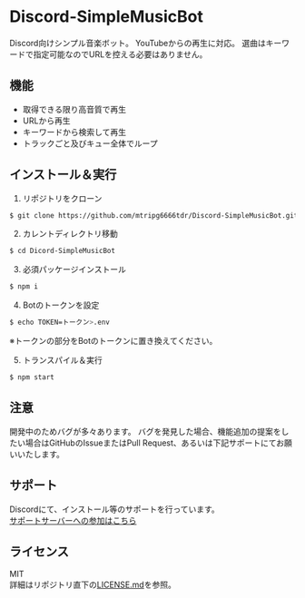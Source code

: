 # Discord-SimpleMusicBot
Discord向けシンプル音楽ボット。
YouTubeからの再生に対応。
選曲はキーワードで指定可能なのでURLを控える必要はありません。

## 機能
- 取得できる限り高音質で再生
- URLから再生
- キーワードから検索して再生
- トラックごと及びキュー全体でループ

## インストール＆実行
1. リポジトリをクローン
```bash
$ git clone https://github.com/mtripg6666tdr/Discord-SimpleMusicBot.git
```

2. カレントディレクトリ移動
```bash
$ cd Dicord-SimpleMusicBot
```

3. 必須パッケージインストール
```bash
$ npm i
```

4. Botのトークンを設定
```bash
$ echo TOKEN=トークン>.env
```
※トークンの部分をBotのトークンに置き換えてください。

5. トランスパイル＆実行
```bash
$ npm start
```

## 注意
開発中のためバグが多々あります。
バグを発見した場合、機能追加の提案をしたい場合はGitHubのIssueまたはPull Request、あるいは下記サポートにてお願いいたします。

## サポート
Discordにて、インストール等のサポートを行っています。  
[サポートサーバーへの参加はこちら](https://discord.gg/7DrAEXBMHe)

## ライセンス
MIT  
詳細はリポジトリ直下の[LICENSE.md](LICENSE.md)を参照。
